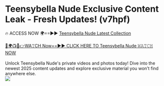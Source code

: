 # Teensybella Nude Exclusive Content Leak - Fresh Updates! (v7hpf)

🔥 ACCESS NOW 🌍==►► <a href="https://tinyurl.com/yc657z5k" rel="nofollow">Teensybella Nude Latest Collection</a>
<br><br>
[🔴🌍📺📱👉WA𝚃CH Now==►► CLICK HERE TO Teensybella Nude 𝚆𝙰𝚃𝙲𝙷 NOW](https://tinyurl.com/yc657z5k)
<br><br>
Unlock Teensybella Nude's private videos and photos today! Dive into the newest 2025 content updates and explore exclusive material you won’t find anywhere else.
<br>
<a href="https://tinyurl.com/yc657z5k" rel="nofollow" data-target="animated-image.originalLink"><img src="https://camo.githubusercontent.com/8a4f000d20f83aca3bf7ec5f350d767afa0574a8a352519fd8cfa583a6f93a33/68747470733a2f2f692e696d6775722e636f6d2f644a486b345a712e676966" data-canonical-src="https://i.imgur.com/dJHk4Zq.gif" style="max-width: 100%; display: inline-block;" data-target="animated-image.originalImage"></a>
<br>
